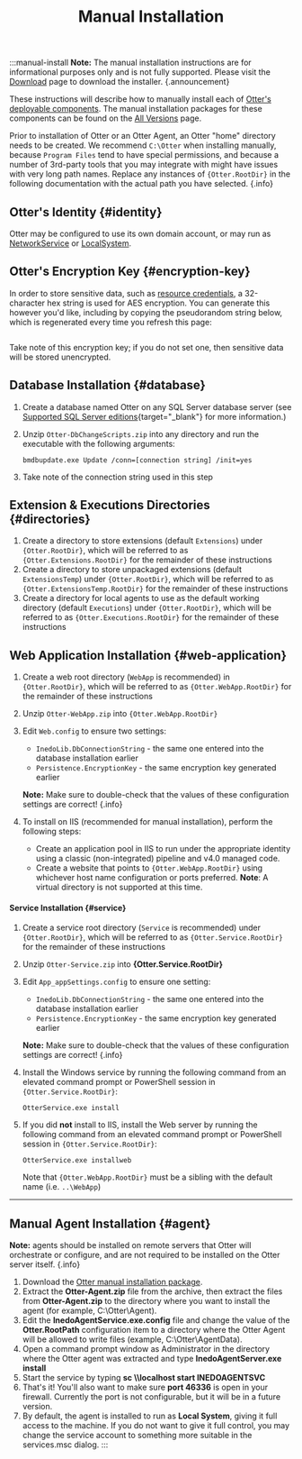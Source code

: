﻿---
title: Manual Installation
keywords: otter
---

:::manual-install
**Note:** The manual installation instructions are for informational purposes only and
is not fully supported. Please visit the [Download](https://inedo.com/otter/download) page to download the installer. {.announcement}


These instructions will describe how to manually install each of [Otter's deployable components](/docs/otter/installation/architecture). The manual installation packages for these components can be found on the [All Versions](/otter/versions) page.

Prior to installation of Otter or an Otter Agent, an Otter "home" directory needs to be created. We recommend `C:\Otter` when installing manually, because `Program Files` tend to have special permissions, and because a number of 3rd-party tools that you may integrate with might have issues with very long path names. Replace any instances of `{Otter.RootDir}` in the following documentation with the actual path you have selected. {.info}

## Otter's Identity {#identity}

Otter may be configured to use its own domain account, or may run as [NetworkService](https://msdn.microsoft.com/en-us/library/windows/desktop/ms684272(v=vs.85).aspx) or [LocalSystem](https://msdn.microsoft.com/en-us/library/windows/desktop/ms677973(v=vs.85).aspx).

## Otter's Encryption Key {#encryption-key}

In order to store sensitive data, such as [resource credentials](/docs/otter/global-components/resource-credentials), a 32-character hex string is used for AES encryption. You can generate this however you'd like, including by copying the pseudorandom string below, which is regenerated every time you refresh this page:

<pre id="random-aes-key"></pre>
<script>
var aesKey;
if (window.crypto &amp;&amp; crypto.getRandomValues) {
    aesKey = new Uint8Array(16);
    crypto.getRandomValues(aesKey);
    aesKey = aesKey.reduce(function(str, byte) {
        return str + ('0' + byte.toString(16)).substr(-2);
    }, '').toUpperCase();
} else {
    aesKey = Array(32).map(function() {
        return Math.floor(Math.random() * 16).toString(16);
    }).join('').toUpperCase();
}
document.getElementById('random-aes-key').textContent = aesKey;
</script>

Take note of this encryption key; if you do not set one, then sensitive data will be stored unencrypted.

## Database Installation {#database}

1. Create a database named Otter on any SQL Server database server (see [Supported SQL Server editions](/kb/1046){target="_blank"} for more information.)
2. Unzip `Otter-DbChangeScripts.zip` into any directory and run the executable with the following arguments:

    ```
    bmdbupdate.exe Update /conn=[connection string] /init=yes
    ```
3. Take note of the connection string used in this step

## Extension & Executions Directories {#directories}

1.  Create a directory to store extensions (default `Extensions`) under `{Otter.RootDir}`, which will be referred to as `{Otter.Extensions.RootDir}` for the remainder of these instructions
2. Create a directory to store unpackaged extensions (default `ExtensionsTemp`) under `{Otter.RootDir}`, which will be referred to as `{Otter.ExtensionsTemp.RootDir}` for the remainder of these instructions
3. Create a directory for local agents to use as the default working directory (default `Executions`) under `{Otter.RootDir}`, which will be referred to as `{Otter.Executions.RootDir}` for the remainder of these instructions

## Web Application Installation {#web-application}

1. Create a web root directory (`WebApp` is recommended) in `{Otter.RootDir}`, which will be referred to as `{Otter.WebApp.RootDir}` for the remainder of these instructions
2. Unzip `Otter-WebApp.zip` into `{Otter.WebApp.RootDir}`
3. Edit `Web.config` to ensure two settings:

    - `InedoLib.DbConnectionString` - the same one entered into the database installation earlier
    - `Persistence.EncryptionKey` - the same encryption key generated earlier

    **Note:** Make sure to double-check that the values of these configuration settings are correct! {.info}

4. To install on IIS (recommended for manual installation), perform the following steps:

    - Create an application pool in IIS to run under the appropriate identity using a classic (non-integrated) pipeline and v4.0 managed code.
    - Create a website that points to `{Otter.WebApp.RootDir}` using whichever host name configuration or ports preferred. **Note**: A virtual directory is not supported at this time.

#### Service Installation {#service}

1. Create a service root directory (`Service` is recommended) under `{Otter.RootDir}`, which will be referred to as `{Otter.Service.RootDir}` for the remainder of these instructions
2. Unzip `Otter-Service.zip` into **{Otter.Service.RootDir}**
3. Edit `App_appSettings.config` to ensure one setting:

    - `InedoLib.DbConnectionString` - the same one entered into the database installation earlier
    - `Persistence.EncryptionKey` - the same encryption key generated earlier

    **Note:** Make sure to double-check that the values of these configuration settings are correct! {.info}

4. Install the Windows service by running the following command from an elevated command prompt or PowerShell session in `{Otter.Service.RootDir}`:

    ```
    OtterService.exe install
    ```

5. If you did **not** install to IIS, install the Web server by running the following command from an elevated command prompt or PowerShell session in `{Otter.Service.RootDir}`:

    ```
    OtterService.exe installweb
    ```

    Note that `{Otter.WebApp.RootDir}` must be a sibling with the default name (i.e. `..\WebApp`)

---

## Manual Agent Installation {#agent}

**Note:** agents should be installed on remote servers that Otter will orchestrate or configure, and are not required to be installed on the Otter server itself. {.info}

1. Download the [Otter manual installation package](/otter/versions).
2. Extract the **Otter-Agent.zip** file from the archive, then extract the files from **Otter-Agent.zip** to the directory where you want to install the agent (for example, C:\Otter\Agent).
3. Edit the **InedoAgentService.exe.config** file and change the value of the **Otter.RootPath** configuration item to a directory where the Otter Agent will be allowed to write files (example, C:\Otter\AgentData).
4. Open a command prompt window as Administrator in the directory where the Otter agent was extracted and type **InedoAgentServer.exe install**
5. Start the service by typing **sc \\\\localhost start INEDOAGENTSVC**
6. That's it! You'll also want to make sure **port 46336** is open in your firewall. Currently the port is not configurable, but it will be in a future version.
7. By default, the agent is installed to run as **Local System**, giving it full access to the machine. If you do not want to give it full control, you may change the service account to something more suitable in the services.msc dialog.
:::

